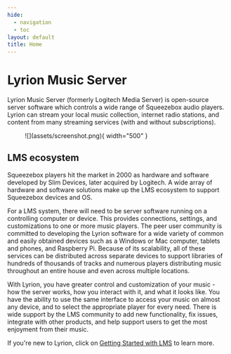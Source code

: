 ```yaml
---
hide:
  - navigation
  - toc
layout: default
title: Home
---
```


<style>
.md-content {
  max-width: 900px; 
  margin-left: auto;
  margin-right: auto;
}
</style>

# Lyrion Music Server

Lyrion Music Server (formerly Logitech Media Server) is open-source server software which controls a wide range of Squeezebox audio players. Lyrion can stream your local music collection, internet radio stations, and content from many streaming services (with and without subscriptions).

<figure markdown="span">
  ![](assets/screenshot.png){ width="500" }
</figure>

## LMS ecosystem

Squeezebox players hit the market in 2000 as hardware and software developed by Slim Devices, later acquired by Logitech. A wide array of hardware and software solutions make up the LMS ecosystem to support Squeezebox devices and OS.

For a LMS system, there will need to be server software running on a controlling computer or device. This provides connections, settings, and customizations to one or more music players. The peer user community is committed to developing the Lyrion software for a wide variety of common and easily obtained devices such as a Windows or Mac computer, tablets and phones, and Raspberry Pi. Because of its scalability, all of these services can be distributed across separate devices to support libraries of hundreds of thousands of tracks and numerous players distributing music throughout an entire house and even across multiple locations.

With Lyrion, you have greater control and customization of your music - how the server works, how you interact with it, and what it looks like.  You have the ability to use the same interface to access your music on almost any device, and to select the appropriate player for every need. There is wide support by the LMS community to add new functionality, fix issues, integrate with other products, and help support users to get the most enjoyment from their music.

If you're new to Lyrion, click on [Getting Started with LMS](getting-started/index.md) to learn more.
